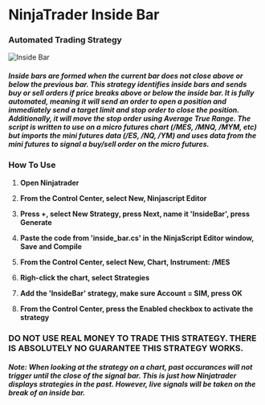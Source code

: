 # NinjaTrader Inside Bar

### Automated Trading Strategy

![Inside Bar](https://github.com/iniguezdj/ninjatrader_inside_strategy/blob/master/mes_5min.PNG)


##### Inside bars are formed when the current bar does not close above or below the previous bar. This strategy identifies inside bars and sends buy or sell orders if price breaks above or below the inside bar. It is fully automated, meaning it will send an order to open a position and immediately send a target limit and stop order to close the position. Additionally, it will move the stop order using Average True Range. The script is written to use on a micro futures chart (/MES, /MNQ, /MYM, etc) but imports the mini futures data (/ES, /NQ, /YM) and uses data from the mini futures to signal a buy/sell order on the micro futures.

### How To Use

1. **Open Ninjatrader**

2. **From the Control Center, select New, Ninjascript Editor**

3. **Press +, select New Strategy, press Next, name it 'InsideBar', press Generate**

4. **Paste the code from 'inside_bar.cs' in the NinjaScript Editor window, Save and Compile**

5. **From the Control Center, select New, Chart, Instrument: /MES**

6. **Righ-click the chart, select Strategies**

7. **Add the 'InsideBar' strategy, make sure Account = SIM, press OK**

8. **From the Control Center, press the Enabled checkbox to activate the strategy**

### DO NOT USE REAL MONEY TO TRADE THIS STRATEGY. THERE IS ABSOLUTELY NO GUARANTEE THIS STRATEGY WORKS.

##### Note: When looking at the strategy on a chart, past occurances will not trigger until the close of the signal bar. This is just how Ninjatrader displays strategies in the past. However, live signals will be taken on the break of an inside bar.